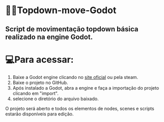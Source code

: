 # 🏃‍♂️Topdown-move-Godot
Script de movimentação topdown básica realizado na engine Godot.
---
# 💻Para acessar:
1. Baixe a Godot engine clicando no <a href="https://godotengine.org" target="_blank">site oficial</a> ou pela steam.
2. Baixe o projeto no GitHub.
3. Após instalado a Godot, abra a engine e faça a importação do projeto clicando em "import".
4. selecione o diretório do arquivo baixado.

O projeto será aberto e todos os elementos de nodes, scenes e scripts estarão disponíveis para edição.
